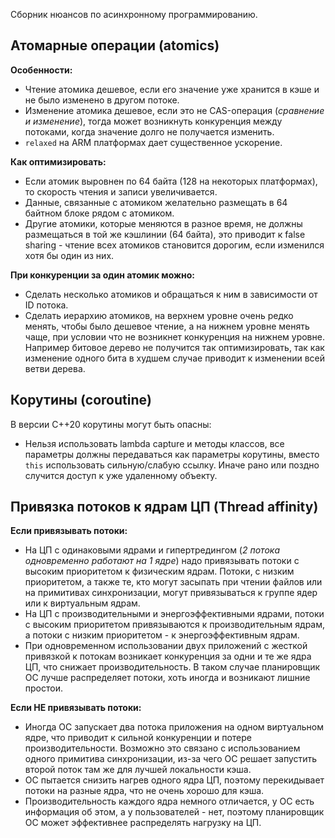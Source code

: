 Сборник нюансов по асинхронному программированию.

## Атомарные операции (atomics)

**Особенности:**
* Чтение атомика дешевое, если его значение уже хранится в кэше и не было изменено в другом потоке.
* Изменение атомика дешевое, если это не CAS-операция (*сравнение и изменение*), тогда может возникнуть конкуренция между потоками, когда значение долго не получается изменить.
* `relaxed` на ARM платформах дает существенное ускорение.

**Как оптимизировать:**
* Если атомик выровнен по 64 байта (128 на некоторых платформах), то скорость чтения и записи увеличивается.
* Данные, связанные с атомиком желательно размещать в 64 байтном блоке рядом с атомиком.
* Другие атомики, которые меняются в разное время, не должны размещаться в той же кэшлинии (64 байта), это приводит к false sharing - чтение всех атомиков становится дорогим, если изменился хотя бы один из них.

**При конкуренции за один атомик можно:**
* Сделать несколько атомиков и обращаться к ним в зависимости от ID потока.
* Сделать иерархию атомиков, на верхнем уровне очень редко менять, чтобы было дешевое чтение, а на нижнем уровне менять чаще, при условии что не возникнет конкуренция на нижнем уровне. Например битовое дерево не получится так оптимизировать, так как изменение одного бита в худшем случае приводит к изменении всей ветви дерева.

## Корутины (coroutine)

В версии C++20 корутины могут быть опасны:
* Нельзя использовать lambda capture и методы классов, все параметры должны передаваться как параметры корутины, вместо `this` использовать сильную/слабую ссылку. Иначе рано или поздно случится доступ к уже удаленному объекту.


## Привязка потоков к ядрам ЦП (Thread affinity)

**Если привязывать потоки:**
* На ЦП с одинаковыми ядрами и гипертредингом (*2 потока одновременно работают на 1 ядре*) надо привязывать потоки с высоким приоритетом к физическим ядрам. Потоки, с низким приоритетом, а также те, кто могут засыпать при чтении файлов или на примитивах синхронизации, могут привязываться к группе ядер или к виртуальным ядрам.
* На ЦП с производительными и энергоэффективными ядрами, потоки с высоким приоритетом привязываются к производительным ядрам, а потоки с низким приоритетом - к энергоэффективным ядрам.
* При одновременном использовании двух приложений с жесткой привязкой к потокам возникает конкуренция за одни и те же ядра ЦП, что снижает производительность. В таком случае планировщик ОС лучше распределяет потоки, хоть иногда и возникают лишние простои.

**Если НЕ привязывать потоки:**
* Иногда ОС запускает два потока приложения на одном виртуальном ядре, что приводит к сильной конкуренции и потере производительности. Возможно это связано с использованием одного примитива синхронизации, из-за чего ОС решает запустить второй поток там же для лучшей локальности кэша.
* ОС пытается снизить нагрев одного ядра ЦП, поэтому перекидывает потоки на разные ядра, что не очень хорошо для кэша.
* Производительность каждого ядра немного отличается, у ОС есть информация об этом, а у пользователей - нет, поэтому планировщик ОС может эффективнее распределять нагрузку на ЦП.